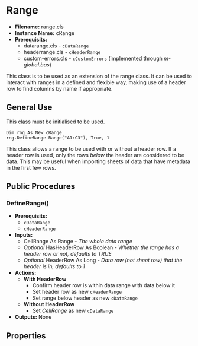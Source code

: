 # Range

- **Filename:** range.cls
- **Instance Name:** cRange
- **Prerequisits:**
    - datarange.cls - `cDataRange`
    - headerrange.cls - `cHeaderRange`
    - custom-errors.cls - `cCustomErrors` (implemented through *m-global.bas*)

This class is to be used as an extension of the range class. It can be used to interact with ranges in a defined and flexible way, making use of a header row to find columns by name if appropriate.

## General Use
This class must be initialised to be used.

``` VB
Dim rng As New cRange
rng.DefineRange Range("A1:C3"), True, 1
```

This class allows a range to be used with or without a header row. If a header row is used, only the rows *below* the header are considered to be data. This may be useful when importing sheets of data that have metadata in the first few rows.

## Public Procedures

### DefineRange()
- **Prerequisits:**
    - `cDataRange`
    - `cHeaderRange`
- **Inputs:**
    - CellRange As Range - *The whole data range*
    - *Optional* HasHeaderRow As Boolean - *Whether the range has a header row or not, defaults to TRUE*
    - *Optional* HeaderRow As Long - *Data row (not sheet row) that the header is in, defaults to 1*
- **Actions:**
    - **With HeaderRow**
        - Confirm header row is within data range with data below it
        - Set header row as new `cHeaderRange`
        - Set range below header as new `cDataRange`
    - **Without HeaderRow**
        - Set *CellRange* as new `cDataRange`
- **Outputs:** None

## Properties


